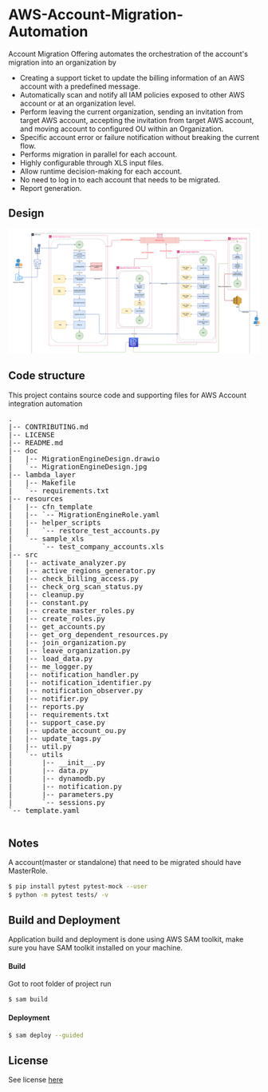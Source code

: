 # AWS-Account-Migration-Automation

Account Migration Offering automates the orchestration of the account's migration into an organization by
*	Creating a support ticket to update the billing information of an AWS account with a predefined message. 
*	Automatically scan and notify all IAM policies exposed to other AWS account or at an organization level.
*	Perform leaving the current organization, sending an invitation from target AWS account, accepting the invitation from target AWS account, and moving account to configured OU within an Organization.
*	Specific account error or failure notification without breaking the current flow.
*	Performs migration in parallel for each account.
*	Highly configurable through XLS input files.
*	Allow runtime decision-making for each account.
*	No need to log in to each account that needs to be migrated.
*	Report generation.


## Design
![Architecture](/doc/MigrationEngineDesign.png)

## Code structure
This project contains source code and supporting files for AWS Account integration automation

<pre>
.
|-- CONTRIBUTING.md
|-- LICENSE
|-- README.md
|-- doc
|   |-- MigrationEngineDesign.drawio
|   `-- MigrationEngineDesign.jpg                            [Migration Automation Design]
|-- lambda_layer
|   |-- Makefile
|   `-- requirements.txt
|-- resources
|   |-- cfn_template
|   |-- `-- MigrationEngineRole.yaml                         [Migration Role for target account]
|   |-- helper_scripts
|   |   `-- restore_test_accounts.py
|   `-- sample_xls
|       `-- test_company_accounts.xls
|-- src                                                      [Code for the application's Lambda function.]
|   |-- activate_analyzer.py
|   |-- active_regions_generator.py
|   |-- check_billing_access.py
|   |-- check_org_scan_status.py
|   |-- cleanup.py
|   |-- constant.py
|   |-- create_master_roles.py
|   |-- create_roles.py
|   |-- get_accounts.py
|   |-- get_org_dependent_resources.py
|   |-- join_organization.py
|   |-- leave_organization.py
|   |-- load_data.py
|   |-- me_logger.py
|   |-- notification_handler.py
|   |-- notification_identifier.py
|   |-- notification_observer.py
|   |-- notifier.py
|   |-- reports.py
|   |-- requirements.txt
|   |-- support_case.py
|   |-- update_account_ou.py
|   |-- update_tags.py
|   |-- util.py
|   `-- utils
|       |-- __init__.py
|       |-- data.py
|       |-- dynamodb.py
|       |-- notification.py
|       |-- parameters.py
|       `-- sessions.py
`-- template.yaml                                            [A template that defines the application's AWS resources.]

</pre>


## Notes
A account(master or standalone) that need to be migrated should have MasterRole.


```bash
$ pip install pytest pytest-mock --user
$ python -m pytest tests/ -v
```


## Build and Deployment
Application build and deployment is done using AWS SAM toolkit, make sure you have SAM toolkit installed on your machine.


#### Build 
Got to root folder of project
run 
```bash 
$ sam build
```
#### Deployment
```bash
$ sam deploy --guided
```

## License

See license [here](./LICENSE)
